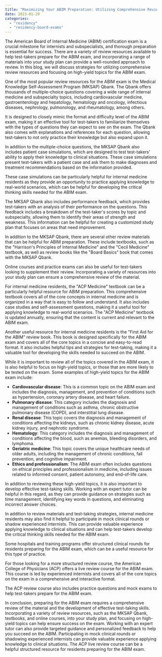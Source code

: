 ```yaml
---
title: "Maximizing Your ABIM Preparation: Utilizing Comprehensive Review Resources and Focusing on High-Yield Topics"
date: 2023-01-29
categories: 
  - "residency"
  - "residency-board-exams"
---
```


The American Board of Internal Medicine (ABIM) certification exam is a crucial milestone for internists and subspecialists, and thorough preparation is essential for success. There are a variety of review resources available to help test-takers prepare for the ABIM exam, and incorporating a range of materials into your study plan can provide a well-rounded approach to review. In this blog, we will discuss strategies for utilizing comprehensive review resources and focusing on high-yield topics for the ABIM exam.

One of the most popular review resources for the ABIM exam is the Medical Knowledge Self-Assessment Program (MKSAP) Qbank. The Qbank offers thousands of multiple-choice questions covering a wide range of internal medicine and subspecialty topics, including cardiovascular medicine, gastroenterology and hepatology, hematology and oncology, infectious diseases, nephrology, pulmonology, and rheumatology, among others.

It is designed to closely mimic the format and difficulty level of the ABIM exam, making it an effective tool for test-takers to familiarize themselves with the types of questions they can expect to see on the exam. The Qbank also comes with explanations and references for each question, allowing test-takers to not only practice their knowledge but also expand upon it.

In addition to the multiple-choice questions, the MKSAP Qbank also includes patient case simulations, which are designed to test test-takers' ability to apply their knowledge to clinical situations. These case simulations present test-takers with a patient case and ask them to make diagnoses and treatment recommendations based on the information provided.

These case simulations can be particularly helpful for internal medicine residents as they provide an opportunity to practice applying knowledge to real-world scenarios, which can be helpful for developing the critical thinking skills needed for the ABIM exam.

The MKSAP Qbank also includes performance feedback, which provides test-takers with an analysis of their performance on the questions. This feedback includes a breakdown of the test-taker's scores by topic and subspecialty, allowing them to identify their areas of strength and weakness. This information can be helpful for creating a customized study plan that focuses on areas that need improvement.

In addition to the MKSAP Qbank, there are several other review materials that can be helpful for ABIM preparation. These include textbooks, such as the "Harrison's Principles of Internal Medicine" and the "Cecil Medicine" textbook, as well as review books like the "Board Basics" book that comes with the MKSAP Qbank.

Online courses and practice exams can also be useful for test-takers looking to supplement their review. Incorporating a variety of resources into your study plan can ensure a comprehensive review of the material.

For internal medicine residents, the "ACP Medicine" textbook can be a particularly helpful resource for ABIM preparation. This comprehensive textbook covers all of the core concepts in internal medicine and is organized in a way that is easy to follow and understand. It also includes case studies and self-assessment questions, making it a useful tool for applying knowledge to real-world scenarios. The "ACP Medicine" textbook is updated annually, ensuring that the content is current and relevant to the ABIM exam.

Another useful resource for internal medicine residents is the "First Aid for the ABIM" review book. This book is designed specifically for the ABIM exam and covers all of the core topics in a concise and easy-to-read format. It also includes helpful tips and strategies for test-taking, making it a valuable tool for developing the skills needed to succeed on the ABIM.

While it is important to review all of the topics covered in the ABIM exam, it is also helpful to focus on high-yield topics, or those that are more likely to be tested on the exam. Some examples of high-yield topics for the ABIM exam include:

- **Cardiovascular disease**: This is a common topic on the ABIM exam and includes the diagnosis, management, and prevention of conditions such as hypertension, coronary artery disease, and heart failure.
- **Pulmonary disease**: This category includes the diagnosis and management of conditions such as asthma, chronic obstructive pulmonary disease (COPD), and interstitial lung disease.
- **Renal disease**: This topic covers the diagnosis and management of conditions affecting the kidneys, such as chronic kidney disease, acute kidney injury, and nephrotic syndrome.
- **Hematology**: This category includes the diagnosis and management of conditions affecting the blood, such as anemias, bleeding disorders, and lymphoma.
- **Geriatric medicine**: This topic covers the unique healthcare needs of older adults, including the management of chronic conditions, fall prevention, and cognitive impairment.
- **Ethics and professionalism**: The ABIM exam often includes questions on ethical principles and professionalism in medicine, including issues related to informed consent, patient autonomy, and end-of-life care.

In addition to reviewing these high-yield topics, it is also important to develop effective test-taking skills. Working with an expert tutor can be helpful in this regard, as they can provide guidance on strategies such as time management, identifying key words in questions, and eliminating incorrect answer choices.

In addition to review materials and test-taking strategies, internal medicine residents may also find it helpful to participate in mock clinical rounds or shadow experienced internists. This can provide valuable experience applying knowledge to clinical situations and can help test-takers develop the critical thinking skills needed for the ABIM exam.

Some hospitals and training programs offer structured clinical rounds for residents preparing for the ABIM exam, which can be a useful resource for this type of practice.

For those looking for a more structured review course, the American College of Physicians (ACP) offers a live review course for the ABIM exam. This course is led by experienced internists and covers all of the core topics on the exam in a comprehensive and interactive format.

The ACP review course also includes practice questions and mock exams to help test-takers prepare for the ABIM exam.

In conclusion, preparing for the ABIM exam requires a comprehensive review of the material and the development of effective test-taking skills. Incorporating a variety of review resources, such as the MKSAP Qbank, textbooks, and online courses, into your study plan, and focusing on high-yield topics can help ensure success on the exam. Working with an expert tutor can also provide targeted guidance and personalized feedback to help you succeed on the ABIM. Participating in mock clinical rounds or shadowing experienced internists can provide valuable experience applying knowledge to clinical situations. The ACP live review course can be a helpful structured resource for residents preparing for the ABIM exam.
